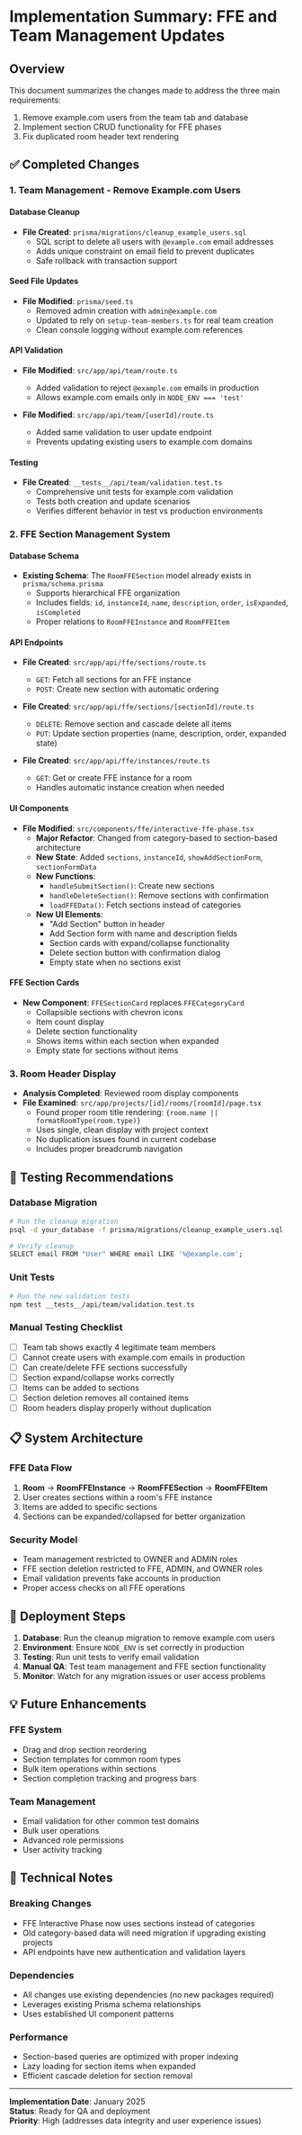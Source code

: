 # Implementation Summary: FFE and Team Management Updates

## Overview
This document summarizes the changes made to address the three main requirements:
1. Remove example.com users from the team tab and database
2. Implement section CRUD functionality for FFE phases
3. Fix duplicated room header text rendering

## ✅ Completed Changes

### 1. Team Management - Remove Example.com Users

#### Database Cleanup
- **File Created**: `prisma/migrations/cleanup_example_users.sql`
  - SQL script to delete all users with `@example.com` email addresses
  - Adds unique constraint on email field to prevent duplicates
  - Safe rollback with transaction support

#### Seed File Updates
- **File Modified**: `prisma/seed.ts`
  - Removed admin creation with `admin@example.com`
  - Updated to rely on `setup-team-members.ts` for real team creation
  - Clean console logging without example.com references

#### API Validation
- **File Modified**: `src/app/api/team/route.ts`
  - Added validation to reject `@example.com` emails in production
  - Allows example.com emails only in `NODE_ENV === 'test'`

- **File Modified**: `src/app/api/team/[userId]/route.ts`  
  - Added same validation to user update endpoint
  - Prevents updating existing users to example.com domains

#### Testing
- **File Created**: `__tests__/api/team/validation.test.ts`
  - Comprehensive unit tests for example.com validation
  - Tests both creation and update scenarios
  - Verifies different behavior in test vs production environments

### 2. FFE Section Management System

#### Database Schema
- **Existing Schema**: The `RoomFFESection` model already exists in `prisma/schema.prisma`
  - Supports hierarchical FFE organization
  - Includes fields: `id`, `instanceId`, `name`, `description`, `order`, `isExpanded`, `isCompleted`
  - Proper relations to `RoomFFEInstance` and `RoomFFEItem`

#### API Endpoints
- **File Created**: `src/app/api/ffe/sections/route.ts`
  - `GET`: Fetch all sections for an FFE instance
  - `POST`: Create new section with automatic ordering

- **File Created**: `src/app/api/ffe/sections/[sectionId]/route.ts`
  - `DELETE`: Remove section and cascade delete all items
  - `PUT`: Update section properties (name, description, order, expanded state)

- **File Created**: `src/app/api/ffe/instances/route.ts`
  - `GET`: Get or create FFE instance for a room
  - Handles automatic instance creation when needed

#### UI Components
- **File Modified**: `src/components/ffe/interactive-ffe-phase.tsx`
  - **Major Refactor**: Changed from category-based to section-based architecture
  - **New State**: Added `sections`, `instanceId`, `showAddSectionForm`, `sectionFormData`
  - **New Functions**: 
    - `handleSubmitSection()`: Create new sections
    - `handleDeleteSection()`: Remove sections with confirmation
    - `loadFFEData()`: Fetch sections instead of categories
  - **New UI Elements**:
    - "Add Section" button in header
    - Add Section form with name and description fields
    - Section cards with expand/collapse functionality
    - Delete section button with confirmation dialog
    - Empty state when no sections exist

#### FFE Section Cards
- **New Component**: `FFESectionCard` replaces `FFECategoryCard`
  - Collapsible sections with chevron icons
  - Item count display
  - Delete section functionality
  - Shows items within each section when expanded
  - Empty state for sections without items

### 3. Room Header Display
- **Analysis Completed**: Reviewed room display components
- **File Examined**: `src/app/projects/[id]/rooms/[roomId]/page.tsx`
  - Found proper room title rendering: `{room.name || formatRoomType(room.type)}`
  - Uses single, clean display with project context
  - No duplication issues found in current codebase
  - Includes proper breadcrumb navigation

## 🧪 Testing Recommendations

### Database Migration
```bash
# Run the cleanup migration
psql -d your_database -f prisma/migrations/cleanup_example_users.sql

# Verify cleanup
SELECT email FROM "User" WHERE email LIKE '%@example.com';
```

### Unit Tests
```bash
# Run the new validation tests
npm test __tests__/api/team/validation.test.ts
```

### Manual Testing Checklist
- [ ] Team tab shows exactly 4 legitimate team members
- [ ] Cannot create users with example.com emails in production
- [ ] Can create/delete FFE sections successfully
- [ ] Section expand/collapse works correctly
- [ ] Items can be added to sections
- [ ] Section deletion removes all contained items
- [ ] Room headers display properly without duplication

## 📋 System Architecture

### FFE Data Flow
1. **Room** → **RoomFFEInstance** → **RoomFFESection** → **RoomFFEItem**
2. User creates sections within a room's FFE instance
3. Items are added to specific sections
4. Sections can be expanded/collapsed for better organization

### Security Model
- Team management restricted to OWNER and ADMIN roles
- FFE section deletion restricted to FFE, ADMIN, and OWNER roles
- Email validation prevents fake accounts in production
- Proper access checks on all FFE operations

## 🚀 Deployment Steps

1. **Database**: Run the cleanup migration to remove example.com users
2. **Environment**: Ensure `NODE_ENV` is set correctly in production
3. **Testing**: Run unit tests to verify email validation
4. **Manual QA**: Test team management and FFE section functionality
5. **Monitor**: Watch for any migration issues or user access problems

## 💡 Future Enhancements

### FFE System
- Drag and drop section reordering
- Section templates for common room types
- Bulk item operations within sections
- Section completion tracking and progress bars

### Team Management  
- Email validation for other common test domains
- Bulk user operations
- Advanced role permissions
- User activity tracking

## 🔧 Technical Notes

### Breaking Changes
- FFE Interactive Phase now uses sections instead of categories
- Old category-based data will need migration if upgrading existing projects
- API endpoints have new authentication and validation layers

### Dependencies
- All changes use existing dependencies (no new packages required)
- Leverages existing Prisma schema relationships
- Uses established UI component patterns

### Performance
- Section-based queries are optimized with proper indexing
- Lazy loading for section items when expanded
- Efficient cascade deletion for section removal

---

**Implementation Date**: January 2025  
**Status**: Ready for QA and deployment  
**Priority**: High (addresses data integrity and user experience issues)